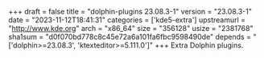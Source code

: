 +++
draft = false
title = "dolphin-plugins 23.08.3-1"
version = "23.08.3-1"
date = "2023-11-12T18:41:31"
categories = ['kde5-extra']
upstreamurl = "http://www.kde.org"
arch = "x86_64"
size = "356128"
usize = "2381768"
sha1sum = "d0f070bd778c8c45e72a6a101fa6fbc9598490de"
depends = "['dolphin>=23.08.3', 'ktexteditor>=5.111.0']"
+++
Extra Dolphin plugins.